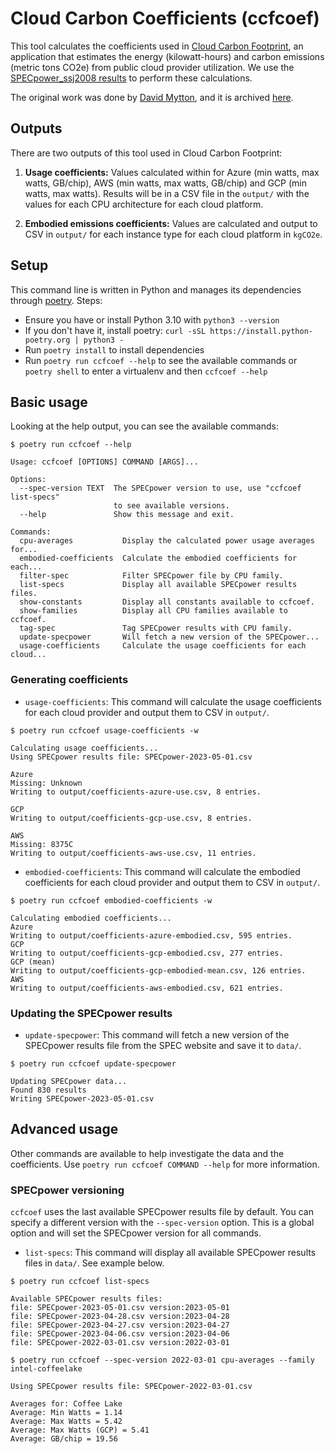 # Cloud Carbon Coefficients (ccfcoef)

This tool calculates the coefficients used in [Cloud Carbon
Footprint](https://www.cloudcarbonfootprint.org/), an application that
estimates the energy (kilowatt-hours) and carbon emissions (metric tons CO2e)
from public cloud provider utilization. We use the [SPECpower_ssj2008 results](https://www.spec.org/power_ssj2008/results/)
to perform these calculations.

The original work was done by [David Mytton](http://davidmytton.co.uk/), and it is archived
[here](https://github.com/cloud-carbon-footprint/cloud-carbon-coefficients).

## Outputs

There are two outputs of this tool used in Cloud Carbon Footprint:

1. **Usage coefficients:** Values calculated within for Azure (min watts, max watts, GB/chip), 
  AWS (min watts, max watts, GB/chip) and GCP (min watts, max watts). Results will be in a 
  CSV file in the `output/` with the values for each CPU architecture for each cloud platform.

2. **Embodied emissions coefficients:** Values are calculated and output to CSV in 
  `output/` for each instance type for each cloud platform in `kgCO2e`.

## Setup

This command line is written in Python and manages its dependencies through
[poetry](https://python-poetry.org/). Steps: 

* Ensure you have or install Python 3.10 with `python3 --version`
* If you don't have it, install poetry: `curl -sSL https://install.python-poetry.org | python3 -`
* Run `poetry install` to install dependencies
* Run `poetry run ccfcoef --help` to see the available commands or `poetry shell` to enter a virtualenv and then `ccfcoef --help`

## Basic usage

Looking at the help output, you can see the available commands:

```
$ poetry run ccfcoef --help

Usage: ccfcoef [OPTIONS] COMMAND [ARGS]...

Options:
  --spec-version TEXT  The SPECpower version to use, use "ccfcoef list-specs"
                       to see available versions.
  --help               Show this message and exit.

Commands:
  cpu-averages           Display the calculated power usage averages for...
  embodied-coefficients  Calculate the embodied coefficients for each...
  filter-spec            Filter SPECpower file by CPU family.
  list-specs             Display all available SPECpower results files.
  show-constants         Display all constants available to ccfcoef.
  show-families          Display all CPU families available to ccfcoef.
  tag-spec               Tag SPECpower results with CPU family.
  update-specpower       Will fetch a new version of the SPECpower...
  usage-coefficients     Calculate the usage coefficients for each cloud...
```

### Generating coefficients

* `usage-coefficients`: This command will calculate the usage coefficients for
  each cloud provider and output them to CSV in `output/`.

```
$ poetry run ccfcoef usage-coefficients -w

Calculating usage coefficients...
Using SPECpower results file: SPECpower-2023-05-01.csv

Azure
Missing: Unknown
Writing to output/coefficients-azure-use.csv, 8 entries.

GCP
Writing to output/coefficients-gcp-use.csv, 8 entries.

AWS
Missing: 8375C
Writing to output/coefficients-aws-use.csv, 11 entries.
```

* `embodied-coefficients`: This command will calculate the embodied coefficients
  for each cloud provider and output them to CSV in `output/`.

```
$ poetry run ccfcoef embodied-coefficients -w

Calculating embodied coefficients...
Azure
Writing to output/coefficients-azure-embodied.csv, 595 entries.
GCP
Writing to output/coefficients-gcp-embodied.csv, 277 entries.
GCP (mean)
Writing to output/coefficients-gcp-embodied-mean.csv, 126 entries.
AWS
Writing to output/coefficients-aws-embodied.csv, 621 entries.
```

### Updating the SPECpower results

* `update-specpower`: This command will fetch a new version of the SPECpower
  results file from the SPEC website and save it to `data/`.

```
$ poetry run ccfcoef update-specpower

Updating SPECpower data...
Found 830 results
Writing SPECpower-2023-05-01.csv
```

## Advanced usage

Other commands are available to help investigate the data and the coefficients. Use
`poetry run ccfcoef COMMAND --help` for more information.

### SPECpower versioning

`ccfcoef` uses the last available SPECpower results file by default. You can
specify a different version with the `--spec-version` option. This is a global
option and will set the SPECpower version for all commands.

* `list-specs`: This command will display all available SPECpower results files
  in `data/`. See example below.

```
$ poetry run ccfcoef list-specs

Available SPECpower results files:
file: SPECpower-2023-05-01.csv version:2023-05-01
file: SPECpower-2023-04-28.csv version:2023-04-28
file: SPECpower-2023-04-27.csv version:2023-04-27
file: SPECpower-2023-04-06.csv version:2023-04-06
file: SPECpower-2022-03-01.csv version:2022-03-01

$ poetry run ccfcoef --spec-version 2022-03-01 cpu-averages --family intel-coffeelake

Using SPECpower results file: SPECpower-2022-03-01.csv

Averages for: Coffee Lake
Average: Min Watts = 1.14
Average: Max Watts = 5.42
Average: Max Watts (GCP) = 5.41
Average: GB/chip = 19.56
```
